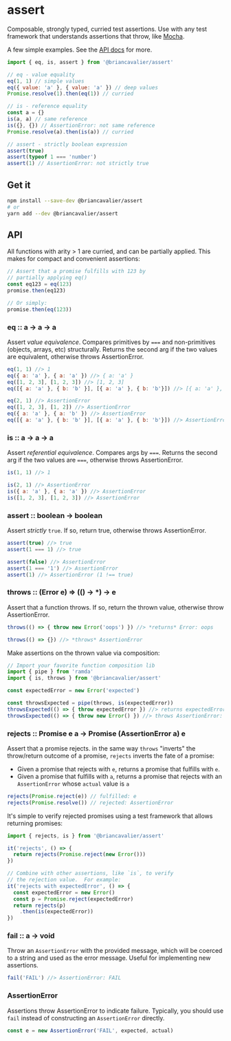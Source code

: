 # assert

Composable, strongly typed, curried test assertions. Use with any test framework that understands assertions that throw, like [Mocha](https://mochajs.org).

A few simple examples. See the [API docs](#API) for more.

```js
import { eq, is, assert } from '@briancavalier/assert'

// eq - value equality
eq(1, 1) // simple values
eq({ value: 'a' }, { value: 'a' }) // deep values
Promise.resolve(1).then(eq(1)) // curried

// is - reference equality
const a = {}
is(a, a) // same reference
is({}, {}) // AssertionError: not same reference
Promise.resolve(a).then(is(a)) // curried

// assert - strictly boolean expression
assert(true)
assert(typeof 1 === 'number')
assert(1) // AssertionError: not strictly true
```

## Get it

```sh
npm install --save-dev @briancavalier/assert
# or
yarn add --dev @briancavalier/assert
```

## API

All functions with arity > 1 are curried, and can be partially applied.  This makes for compact and convenient assertions:
 
```js
// Assert that a promise fulfills with 123 by
// partially applying eq()
const eq123 = eq(123)
promise.then(eq123)

// Or simply:
promise.then(eq(123))
```

### eq :: a &rarr; a &rarr; a

Assert _value equivalence_.  Compares primitives by `===` and non-primitives (objects, arrays, etc) structurally.  Returns the second arg if the two values are equivalent, otherwise throws AssertionError.

```js
eq(1, 1) //> 1
eq({ a: 'a' }, { a: 'a' }) //> { a: 'a' }
eq([1, 2, 3], [1, 2, 3]) //> [1, 2, 3]
eq([{ a: 'a' }, { b: 'b' }], [{ a: 'a' }, { b: 'b'}]) //> [{ a: 'a' }, { b: 'b'}]

eq(2, 1) //> AssertionError
eq([1, 2, 3], [1, 2]) //> AssertionError
eq({ a: 'a' }, { a: 'b' }) //> AssertionError
eq([{ a: 'a' }, { b: 'b' }], [{ a: 'a' }, { b: 'b'}]) //> AssertionError
```

### is :: a &rarr; a &rarr; a

Assert _referential equivalence_.  Compares args by `===`.  Returns the second arg if the two values are `===`, otherwise throws AssertionError.

```js
is(1, 1) //> 1

is(2, 1) //> AssertionError
is({ a: 'a' }, { a: 'a' }) //> AssertionError
is([1, 2, 3], [1, 2, 3]) //> AssertionError
```

### assert :: boolean &rarr; boolean

Assert _strictly_ `true`. If so, return true, otherwise throws AssertionError.

```js
assert(true) //> true
assert(1 === 1) //> true

assert(false) //> AssertionError
assert(1 === '1') //> AssertionError
assert(1) //> AssertionError (1 !== true)
```

### throws :: (Error e) &rArr; (() &rarr; *) &rarr; e

Assert that a function throws.  If so, return the thrown value, otherwise throw AssertionError.

```js
throws(() => { throw new Error('oops') }) //> *returns* Error: oops

throws(() => {}) //> *throws* AssertionError
```

Make assertions on the thrown value via composition:

```js
// Import your favorite function composition lib
import { pipe } from 'ramda'
import { is, throws } from '@briancavalier/assert'

const expectedError = new Error('expected')

const throwsExpected = pipe(throws, is(expectedError))
throwsExpected(() => { throw expectedError }) //> returns expectedError
throwsExpected(() => { throw new Error() }) //> throws AssertionError: not same reference 
```

### rejects :: Promise e a &rarr; Promise (AssertionError a) e

Assert that a promise rejects.  in the same way `throws` "inverts" the throw/return outcome of a promise, `rejects` inverts the fate of a promise:

- Given a promise that rejects with `e`, returns a promise that fulfills with `e`.
- Given a promise that fulfills with `a`, returns a promise that rejects with an `AssertionError` whose `actual` value is `a`

```js
rejects(Promise.reject(e)) // fulfilled: e
rejects(Promise.resolve()) // rejected: AssertionError
```

It's simple to verify rejected promises using a test framework that allows returning promises:

```js
import { rejects, is } from '@briancavalier/assert'

it('rejects', () => {
  return rejects(Promise.reject(new Error()))
})

// Combine with other assertions, like `is`, to verify
// the rejection value.  For example:
it('rejects with expectedError', () => {
  const expectedError = new Error()
  const p = Promise.reject(expectedError)
  return rejects(p)
    .then(is(expectedError))
})
```

### fail :: a &rarr; void

Throw an `AssertionError` with the provided message, which will be coerced to a string and used as the error message. Useful for implementing new assertions.

```js
fail('FAIL') //> AssertionError: FAIL
```

### AssertionError

Assertions throw AssertionError to indicate failure.  Typically, you should use `fail` instead of constructing an `AssertionError` directly. 

```js
const e = new AssertionError('FAIL', expected, actual)
```
